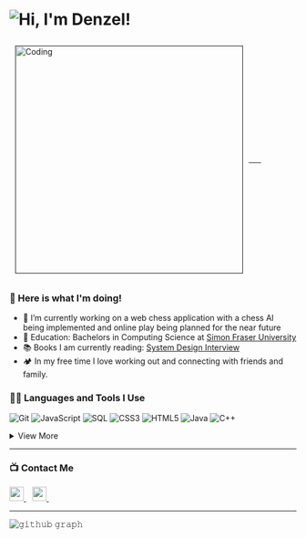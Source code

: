  # ![Hi, I'm Denzel!](https://readme-typing-svg.herokuapp.com?color=%2336BCF7&size=21+&duration=2000&center=true&vCenter=true&multiline=true&width=200&height=40&lines=-Hi%2C+I'm+Denzel!👋🏼;+;+)

<a href=""> 
  <img style="margin:10px" alt="Coding" width="400" align="center" src="https://thumbs.gfycat.com/TediousAgitatedAngora-max-1mb.gif"> &emsp;
</a> &emsp; &emsp;

### 🧰 Here is what I'm doing!  
- 🔭 I’m currently working on a web chess application with a chess AI being implemented and online play being planned for the near future
- 🤔 Education: Bachelors in Computing Science at [Simon Fraser University](https://www.sfu.ca/computing.html) 
- 📚 Books I am currently reading: [System Design Interview](https://www.amazon.ca/System-Design-Interview-insiders-Second/dp/B08CMF2CQF)
- 🏕️ In my free time I love working out and connecting with friends and family.


### 👨‍💻 Languages and Tools I Use
![Git](https://img.shields.io/badge/Git-05122A?style=plastic&logo=Git&logoColor=F05032)
![JavaScript](https://img.shields.io/badge/JavaScript-05122A?style=plastic&logo=JavaScript&logoColor=F7DF1E)
![SQL](https://custom-icon-badges.herokuapp.com/badge/SQL-05122A?&style=plastic&logo=database&logoColor=025E8C)
![CSS3](https://img.shields.io/badge/CSS3-05122A?&style=plastic&logo=CSS3&logoColor=3776AB)
![HTML5](https://img.shields.io/badge/HTML5-05122A?&style=plastic&logo=HTML5&logoColor=F05032)
![Java](https://custom-icon-badges.herokuapp.com/badge/Java-05122A.svg?style=plastic&logo=java&logoColor=007396)
![C++](https://img.shields.io/badge/C++-black.svg?style=flat&logo=c%2B%2B)

<details>
<summary>View More</summary>
<br />

![Json](https://img.shields.io/badge/Json-000?&style=plastic&logo=Json&logoColor=white)
![Sass](https://img.shields.io/badge/Sass-000?&style=plastic&logo=sass&logoColor=FFC0CB)
![VSCode](https://img.shields.io/badge/VisualStudio-000?&style=plastic&logo=VisualStudio&logoColor=3776AB)
![Androidstudio](https://img.shields.io/badge/AndroidStudio-000?&style=plastic&logo=Androidstudio&logoColor=23563D7C)
![MSOffice](https://img.shields.io/badge/MSOffice-000?&style=plastic&logo=MicrosoftOffice&logoColor=F05032)
</details>

---

### 📺 Contact Me

<a
  href="https://www.linkedin.com/in/denzelnasol/">
    <img width="25px" src="https://www.vectorlogo.zone/logos/linkedin/linkedin-icon.svg" />
  </a>&ensp;
  <a href="mailto:denzelnasol@gmail.com">
  <img width="25px" src="https://www.vectorlogo.zone/logos/gmail/gmail-icon.svg" />
  </a>&ensp;

---

![𝚐𝚒𝚝𝚑𝚞𝚋 𝚐𝚛𝚊𝚙𝚑](https://github-readme-activity-graph.cyclic.app/graph?username=denzelnasol&theme=react-dark&hide_border=true)
<br />

<!--
![](http://github-profile-summary-cards.vercel.app/api/cards/profile-details?username=denzelnasol&theme=tokyonight)
<br />
![](http://github-profile-summary-cards.vercel.app/api/cards/most-commit-language?username=denzelnasol&theme=tokyonight)
<br />
![](http://github-profile-summary-cards.vercel.app/api/cards/productive-time?username=denzelnasol&theme=tokyonight&utcOffset=5)
-->

